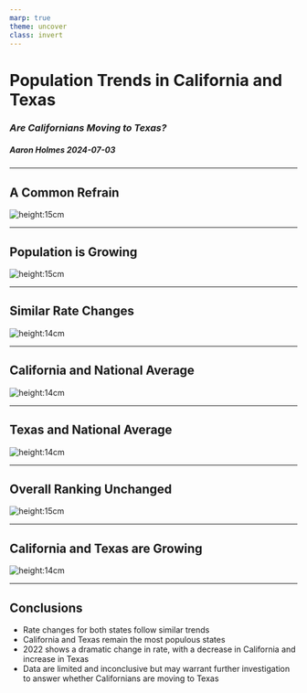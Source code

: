 ```yaml
---
marp: true
theme: uncover
class: invert
---
```

<!--
This presentation shows exploratory data analysis results of population trends in CA and TX to answer the question of whether Californians are moving to Texas
-->

# **Population Trends in California and Texas**
### _Are Californians Moving to Texas?_
##### Aaron Holmes 2024-07-03

---

## A Common Refrain

<!--
This question interested me because it's often reported that Californians are leaving for Texas; but is it true?
-->

![height:15cm](google-results.png)

---

## Population is Growing

<!--
At first glance, we can see that population in both CA and TX are growing, with general upward trends, with the exception of:

In 2021 and 2022:
- a small loss of ~99k people in California 
- a gain of ~381k people in Texas

However, this is insufficient to answer our question.
-->

![height:15cm](charts/pop-ca-tx.svg)

---

## Similar Rate Changes

<!--
Looking at the trend lines from the previous slide does not show us a clear comparison of growth rates, so here we are looking directly at how much each state's population growth rate rose or fell relative to the average between them. We call that the z-score:

(explain chart)
- a z-score indicates how much higher or lower the population growth rate change is from the average population growth rate change between both states
- green is CA, purple is TX
- each colored arrow shows whether its corresponding state's growth rate is rising or falling for that year, to make it clearer when rate lines are parallel 
- the arrows are placed on the CA line for presentation, but there is no significance regarding this
- the darker shaded colors indicate which state has a higher decrease in each time period
- the lighter shaded colors indicate which state had a lower increase in each time period
- in the case of one state with a decrease and the other state with an increase, the shaded color represents the state with a decrease

Some examples of interesting trends are between 2013 and 2014, and 2016 and 2017 where we see both states had a growth rate increase, and the shaded area indicates TX has the lower rate increase.

Between 2020 and 2021, we see both states had growth rate decreases because the rate falls below 0, however, TX had a steeper growth rate decrease, which we can see both from the trend lines and the shaded area.

Inversely, between 2021 and 2022, compared to the mean, CA's growth rate change is dramatically lower, and is lower than TX's growth rate change.
-->

![height:14cm](charts/zscore-ca-tx.svg)

---

## California and National Average

<!--
Here we can see the same type of comparison, but between CA and the average growth rate of every other state.

- in this and the following chart, green represents the state, purple represents the avg of all states

Comparing CA to the national avg:

Again between 2013 and 2014, and between 2016 and 2017, CA had a higher growth rate increase compared to the AVG of all other states.

Between 2020 and 2021, CA still has a growth rate decrease, but it is smaller than the prior year's. We also see that the national AVG has a large increase in growth rate.

Then between 2021 and 2022, we see CA and the national AVG of all other states have a growth rate decrease, with the shaded area indicating that the national AVG's rate decrease was steeper.
-->

![height:14cm](charts/zscore-ca-avg.svg)

---

## Texas and National Average

<!--
And here we can see the comparison between TX and the average growth rate of every other state.

Between 2013 and 2014, and between 2016 and 2017 both TX and the national AVG of all other states had a growth rate increase, with TX having a higher rate increase.


Between 2020 and 2021, TX, like CA, show a growth rate decrease while the national AVG of all other states shows a rate increase.

Between 2021 and 2022 we show this trend reversed, where the growth rate for TX has increased relative to the AVG of all states.

-

Among all the graphs, we see similar trends in growth rates comparing TX and CA, and against the avg of all states. Because there is no clear difference between the CA and TX comparison, and the national average comparisons, perhaps there is no correlation between TX and CA directly, but we are instead seeing trends across all states.
-->

![height:14cm](charts/zscore-tx-avg.svg)

---

## Overall Ranking Unchanged

<!--
Some final observations on population:
- This chart shows overall population ranking between 2013 - 2022, where "rank" means each state's relative position in order of the number of people in each state
- CA and TX remain the most populous states
- CA has the largest population
- The ranking of population growth of CA and TX between 2013 - 2022 remains unchanged 

For completeness, all states are shown here. The red bars indicate states whos population rank did change between 2013 - 2022, with the arrows pointing from their previous rank, to their current rank.
-->

![height:15cm](charts/pop-rank-changes.svg)

---

## California and Texas are Growing

<!--
And a final observation on population growth rates:
- This chart shows the average annual growth rates and losses between 2013 and 2022 for all states. Anything above 0 is growth, and below 0 is loss.
- Both CA and TX have a positive growth rate
- TX has a higher growth rate than CA
-->

![height:14cm](charts/avg-annual-change-rate.svg)

---

## Conclusions

* Rate changes for both states follow similar trends
* California and Texas remain the most populous states
* 2022 shows a dramatic change in rate, with a decrease in California and increase in Texas
* Data are limited and inconclusive but may warrant further investigation to answer whether Californians are moving to Texas
